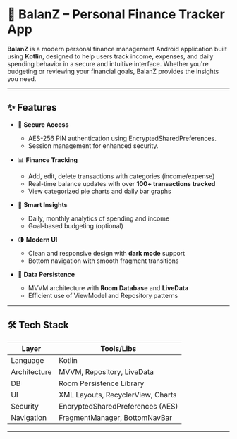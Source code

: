 # 📱 BalanZ – Personal Finance Tracker App

**BalanZ** is a modern personal finance management Android application built using **Kotlin**, designed to help users track income, expenses, and daily spending behavior in a secure and intuitive interface. Whether you're budgeting or reviewing your financial goals, BalanZ provides the insights you need.

---

## ✨ Features

- 🔐 **Secure Access**
  - AES-256 PIN authentication using EncryptedSharedPreferences.
  - Session management for enhanced security.

- 📊 **Finance Tracking**
  - Add, edit, delete transactions with categories (income/expense)
  - Real-time balance updates with over **100+ transactions tracked**
  - View categorized pie charts and daily bar graphs

- 🧠 **Smart Insights**
  - Daily, monthly analytics of spending and income
  - Goal-based budgeting (optional)

- 🌗 **Modern UI**
  - Clean and responsive design with **dark mode** support
  - Bottom navigation with smooth fragment transitions

- 💾 **Data Persistence**
  - MVVM architecture with **Room Database** and **LiveData**
  - Efficient use of ViewModel and Repository patterns

---

## 🛠️ Tech Stack

| Layer       | Tools/Libs                         |
|-------------|------------------------------------|
| Language    | Kotlin                             |
| Architecture| MVVM, Repository, LiveData         |
| DB          | Room Persistence Library           |
| UI          | XML Layouts, RecyclerView, Charts  |
| Security    | EncryptedSharedPreferences (AES)   |
| Navigation  | FragmentManager, BottomNavBar      |

---

